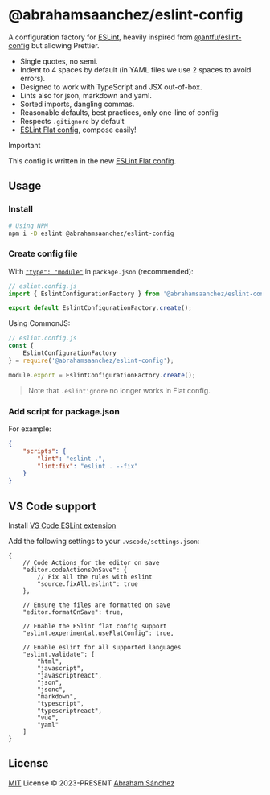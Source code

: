 # @abrahamsaanchez/eslint-config

A configuration factory for [ESLint](https://eslint.org), heavily inspired from [@antfu/eslint-config](https://github.com/antfu/eslint-config) but allowing Prettier.

- Single quotes, no semi.
- Indent to 4 spaces by default (in YAML files we use 2 spaces to avoid errors).
- Designed to work with TypeScript and JSX out-of-box.
- Lints also for json, markdown and yaml.
- Sorted imports, dangling commas.
- Reasonable defaults, best practices, only one-line of config
- Respects `.gitignore` by default
- [ESLint Flat config](https://eslint.org/docs/latest/use/configure/configuration-files-new), compose easily!

> [!IMPORTANT]
> This config is written in the new [ESLint Flat config](https://eslint.org/docs/latest/use/configure/configuration-files-new).

## Usage

### Install

```bash
# Using NPM
npm i -D eslint @abrahamsaanchez/eslint-config
```

### Create config file

With [`"type": "module"`](https://nodejs.org/api/packages.html#type) in `package.json` (recommended):

```js
// eslint.config.js
import { EslintConfigurationFactory } from '@abrahamsaanchez/eslint-config';

export default EslintConfigurationFactory.create();
```

Using CommonJS:

```js
// eslint.config.js
const {
    EslintConfigurationFactory
} = require('@abrahamsaanchez/eslint-config');

module.export = EslintConfigurationFactory.create();
```

> Note that `.eslintignore` no longer works in Flat config.

### Add script for package.json

For example:

```json
{
    "scripts": {
        "lint": "eslint .",
        "lint:fix": "eslint . --fix"
    }
}
```

## VS Code support

Install [VS Code ESLint extension](https://marketplace.visualstudio.com/items?itemName=dbaeumer.vscode-eslint)

Add the following settings to your `.vscode/settings.json`:

```jsonc
{
    // Code Actions for the editor on save
    "editor.codeActionsOnSave": {
        // Fix all the rules with eslint
        "source.fixAll.eslint": true
    },

    // Ensure the files are formatted on save
    "editor.formatOnSave": true,

    // Enable the ESlint flat config support
    "eslint.experimental.useFlatConfig": true,

    // Enable eslint for all supported languages
    "eslint.validate": [
        "html",
        "javascript",
        "javascriptreact",
        "json",
        "jsonc",
        "markdown",
        "typescript",
        "typescriptreact",
        "vue",
        "yaml"
    ]
}
```

## License

[MIT](./LICENSE) License &copy; 2023-PRESENT [Abraham Sánchez](https://github.com/abrahamsaanchez)
